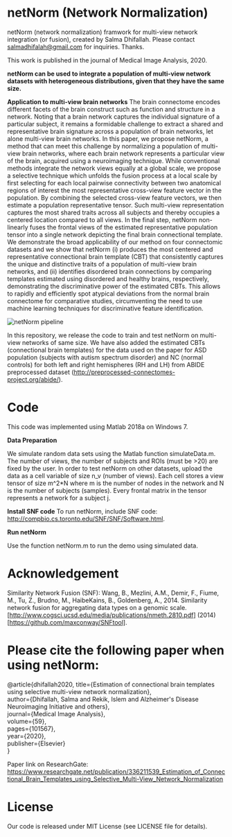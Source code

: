 # netNorm (Network Normalization)
netNorm (network normalization) framwork for multi-view network integration (or fusion), created by Salma Dhifallah. Please contact salmadhifalah@gmail.com for inquiries. Thanks. 

This work is published in the journal of Medical Image Analysis, 2020.

**netNorm can be used to integrate a population of multi-view network datasets with heterogeneous distributions, given that they have the same size.**

**Application to multi-view brain networks** The brain connectome encodes different facets of the brain construct such as function and structure in a network. Noting that a brain network captures the individual signature of a particular subject, it remains a formidable challenge to extract a shared and representative brain signature across a population of brain networks, let alone multi-view brain networks. In this paper, we propose netNorm, a method that can meet this challenge by normalizing a population of multi-view brain networks, where each brain network represents a particular view of the brain, acquired using a neuroimaging technique. While conventional methods integrate the network views equally at a global scale, we propose a selective technique which unfolds the fusion process at a local scale by first selecting for each local pairwise connectivity between two anatomical regions of interest the most representative cross-view feature vector in the population. By combining the selected cross-view feature vectors, we then estimate a population representative tensor. Such multi-view representation captures the most shared traits across all subjects and thereby occupies a centered location compared to all views. In the final step, netNorm non-linearly fuses the frontal views of the estimated representative population tensor into a single network depicting the final brain connectional template. We demonstrate the broad applicability of our method on four connectomic datasets and we show that netNorm (i) produces the most centered and representative connectional brain template (CBT) that consistently captures the unique and distinctive traits of a population of multi-view brain networks, and (ii) identifies disordered brain connections by comparing templates estimated using disordered and healthy brains, respectively, demonstrating the discriminative power of the estimated CBTs. This allows to rapidly and efficiently spot atypical deviations from the normal brain connectome for comparative studies, circumventing the need to use machine learning techniques for discriminative feature identification.

![netNorm pipeline]( http://basira-lab.com/netnorm2020/)

In this repository, we release the code to train and test netNorm on multi-view networks of same size. We have also added the estimated CBTs (connectional brain templates) for the data used on the paper for ASD population (subjects with autism spectrum disorder) and NC (normal controls) for both left and right hemispheres (RH and LH) from ABIDE preprocessed dataset (http://preprocessed-connectomes-project.org/abide/). 


# Code

This code was implemented using Matlab 2018a on Windows 7. 

**Data Preparation**

We simulate random data sets using the Matlab function simulateData.m. The number of views, the number of subjects and ROIs (must be >20) are fixed by the user. In order to test netNorm on other datasets, upload the data as a cell variable of size n_v (number of views). Each cell stores a view tensor of size m^2*N where m is the number of nodes in the network and N is the number of subjects (samples). Every frontal matrix in the tensor represents a network for a subject j. 

**Install SNF code**
To run netNorm, include SNF code: http://compbio.cs.toronto.edu/SNF/SNF/Software.html.

**Run netNorm**

Use the function netNorm.m to run the demo using simulated data.


# Acknowledgement


Similarity Network Fusion (SNF): Wang, B., Mezlini, A.M., Demir, F., Fiume, M., Tu, Z., Brudno, M., HaibeKains, B., Goldenberg, A., 2014. Similarity network fusion for aggregating data types on a genomic scale. [http://www.cogsci.ucsd.edu/media/publications/nmeth.2810.pdf] (2014) [https://github.com/maxconway/SNFtool]. 


# Please cite the following paper when using netNorm:

@article{dhifallah2020,
  title={Estimation of connectional brain templates using selective multi-view network normalization},<br/>
  author={Dhifallah, Salma and Rekik, Islem and Alzheimer's Disease Neuroimaging Initiative and others},<br/>
  journal={Medical Image Analysis},<br/>
  volume={59},<br/>
  pages={101567},<br/>
  year={2020},<br/>
  publisher={Elsevier}<br/>
}<br/>

Paper link on ResearchGate:
https://www.researchgate.net/publication/336211539_Estimation_of_Connectional_Brain_Templates_using_Selective_Multi-View_Network_Normalization

# License
Our code is released under MIT License (see LICENSE file for details).








